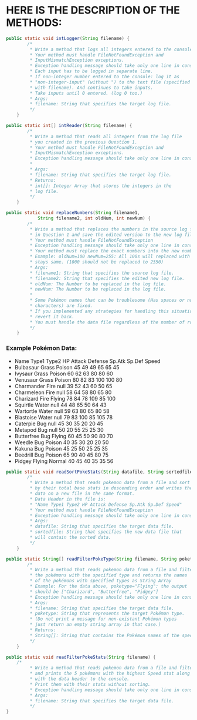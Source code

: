 # HERE IS THE DESCRIPTION OF THE METHODS: 

```java
public static void intLogger(String filename) {
        /*
         * Write a method that logs all integers entered to the console.
         * Your method must handle FileNotFoundException and
         * InputMismatchException exceptions.
         * Exception handling message should take only one line in console.
         * Each input has to be logged in separate line.
         * If non-integer number entered to the console: log it as
         * "non-integer-input" (without ") to the text file (specified
         * with filename). And continues to take inputs.
         * Take inputs until 0 entered. (log 0 too.) 
         * Args:
         * filename: String that specifies the target log file.
         */
    }
```
```java
public static int[] intReader(String filename) {
        /*
         * Write a method that reads all integers from the log file
         * you created in the previous Question 1.
         * Your method must handle FileNotFoundException and
         * InputMismatchException exceptions.
         * Exception handling message should take only one line in console.
         * 
         * Args:
         * filename: String that specifies the target log file.
         * Returns:
         * int[]: Integer Array that stores the integers in the
         * log file.
         */
    }
```
```java
public static void replaceNumbers(String filename1,
            String filename2, int oldNum, int newNum) {
        /*
         * Write a method that replaces the numbers in the source log file you created
         * in Question 1 and save the edited version to the new log file.
         * Your method must handle FileNotFoundException
         * Exception handling message should take only one line in console.
         * Your method must replace the exact numbers into the new number.
         * Example: oldNum=100 newNum=255: All 100s will replaced with 255 but 1000s
         * stays same. (1000 should not be replaced to 2550)
         * Args:
         * filename1: String that specifies the source log file.
         * filename2: String that specifies the edited new log file.
         * oldNum: The Number to be replaced in the log file.
         * newNum: The Number to be replaced in the log file.
         *
         * Some Pokémon names that can be troublesome (Has spaces or non-alphabetic
         * characters) are fixed.
         * If you implemented any strategies for handling this situations, you may
         * revert it back.
         * You must handle the data file regardless of the number of rows
         */
    }
```
### Example Pokémon Data:
- Name Type1 Type2 HP Attack Defense Sp.Atk Sp.Def Speed
- Bulbasaur Grass Poison 45 49 49 65 65 45
- Ivysaur Grass Poison 60 62 63 80 80 60
- Venusaur Grass Poison 80 82 83 100 100 80
- Charmander Fire null 39 52 43 60 50 65
- Charmeleon Fire null 58 64 58 80 65 80
- Charizard Fire Flying 78 84 78 109 85 100
- Squirtle Water null 44 48 65 50 64 43
- Wartortle Water null 59 63 80 65 80 58
- Blastoise Water null 79 83 100 85 105 78
- Caterpie Bug null 45 30 35 20 20 45
- Metapod Bug null 50 20 55 25 25 30
- Butterfree Bug Flying 60 45 50 90 80 70
-  Weedle Bug Poison 40 35 30 20 20 50
- Kakuna Bug Poison 45 25 50 25 25 35
- Beedrill Bug Poison 65 90 40 45 80 75
- Pidgey Flying Normal 40 45 40 35 35 56

```java
public static void readSortPokeStats(String datafile, String sortedfile) {
        /*
         * Write a method that reads pokemon data from a file and sort pokémons
         * by their total base stats in descending order and writes the sorted
         * data on a new file in the same format.
         * Data Header in the file is:
         * "Name Type1 Type2 HP Attack Defense Sp.Atk Sp.Def Speed"
         * Your method must handle FileNotFoundException
         * Exception handling message should take only one line in console.
         * Args:
         * datafile: String that specifies the target data file.
         * sortedfile: String that specifies the new data file that
         * will contain the sorted data. 
         */
    }
```
```java
public static String[] readFilterPokeType(String filename, String poketype) {
        /*
         * Write a method that reads pokemon data from a file and filters
         * the pokémons with the specified type and returns the names
         * of the pokémons with specified types as String Array
         * Example: For the data above, poketype="Flying": the output
         * should be ["Charizard", "Butterfree", "Pidgey"]
         * Exception handling message should take only one line in console. 
         * Args:
         * filename: String that specifies the target data file.
         * poketype: String that represents the target Pokémon type.
         * (Do not print a message for non-existant Pokémon types
         * just return an empty string array in that case.)
         * Returns:
         * String[]: String that contains the Pokémon names of the specified type. 
         */
    }
```

```java
public static void readFilterPokeStats(String filename) {
    /*
         * Write a method that reads pokemon data from a file and filters
         * and prints the 5 pokémons with the highest Speed stat along
         * with the data header to the console.
         * Print them with their stats without sorting.
         * Exception handling message should take only one line in console. 
         * Args:
         * filename: String that specifies the target data file.
         */
}
```